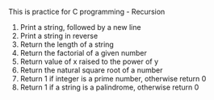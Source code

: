 This is practice for C programming - Recursion
1. Print a string, followed by a new line
2. Print a string in reverse
3. Return the length of a string
4. Return the factorial of a given number
5. Return value of x raised to the power of y
6. Return the natural square root of a number
7. Return 1 if integer is a prime number, otherwise return 0
8. Return 1 if a string is a palindrome, otherwise return 0
